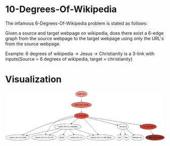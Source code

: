 # 10-Degrees-Of-Wikipedia

The infamous 6-Degrees-Of-Wikipedia problem is stated as follows:

Given a source and target webpage on wikipedia, does there exist a 6-edge graph from the source webpage to the target webpage using only the URL's from the source webpage.

Example: 6 degrees of wikipedia -> Jesus -> Christianity is a 3-link with inputs(Source = 6 degrees of wikipedia, target = christianity)

# Visualization
![Example](src/DegreesOfWiki_graphGit.png)
